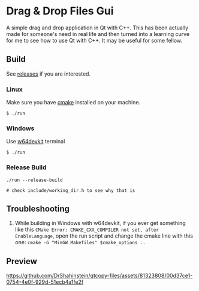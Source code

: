 # Drag & Drop Files Gui

A simple drag and drop application in Qt with C++. This has been actually made for someone's need in real life and then turned into a learning curve for me to see how to use Qt with C++. It may be useful for some fellow.

## Build

See [releases](https://github.com/DrShahinstein/qtcopy-files/releases/tag/Stable) if you are interested.

### Linux

Make sure you have [cmake](https://cmake.org/) installed on your machine.

```
$ ./run
```

### Windows
Use [w64devkit](https://github.com/skeeto/w64devkit) terminal

```
$ ./run
```

### Release Build
```
./run --release-build

# check include/working_dir.h to see why that is
```

## Troubleshooting

1. While building in Windows with w64devkit, if you ever get something like this `CMake Error: CMAKE_CXX_COMPILER not set, after EnableLanguage`, open the run script and change the cmake line with this one: `cmake -G "MinGW Makefiles" $cmake_options ..`

## Preview

https://github.com/DrShahinstein/qtcopy-files/assets/81323808/00d37ce1-0754-4e0f-929d-51ecb4a1fe2f

